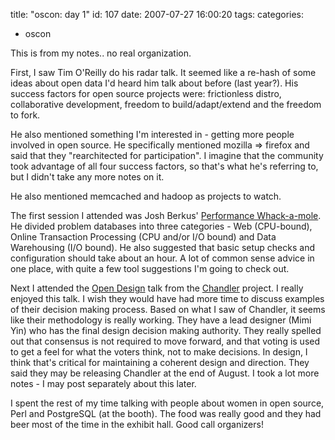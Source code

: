 title: "oscon: day 1"
id: 107
date: 2007-07-27 16:00:20
tags: 
categories: 
- oscon

This is from my notes.. no real organization.

First, I saw Tim O'Reilly do his radar talk. It seemed like a re-hash of some ideas about open data I'd heard him talk about before (last year?). His success factors for open source projects were: frictionless distro, collaborative development, freedom to build/adapt/extend and the freedom to fork.

He also mentioned something I'm interested in - getting more people involved in open source. He specifically mentioned mozilla => firefox and said that they "rearchitected for participation". I imagine that the community took advantage of all four success factors, so that's what he's referring to, but I didn't take any more notes on it.

He also mentioned memcached and hadoop as projects to watch.

The first session I attended was Josh Berkus' [Performance Whack-a-mole](http://conferences.oreillynet.com/cs/os2007/view/e_sess/12486). He divided problem databases into three categories - Web (CPU-bound), Online Transaction Processing (CPU and/or I/O bound) and Data Warehousing (I/O bound). He also suggested that basic setup checks and configuration should take about an hour. A lot of common sense advice in one place, with quite a few tool suggestions I'm going to check out.

Next I attended the [Open Design](http://conferences.oreillynet.com/cs/os2007/view/e_sess/12674) talk from the [Chandler](http://chandlerproject.org/) project. I really enjoyed this talk. I wish they would have had more time to discuss examples of their decision making process. Based on what I saw of Chandler, it seems like their methodology is really working. They have a lead designer (Mimi Yin) who has the final design decision making authority. They really spelled out that consensus is not required to move forward, and that voting is used to get a feel for what the voters think, not to make decisions. In design, I think that's critical for maintaining a coherent design and direction. They said they may be releasing Chandler at the end of August. I took a lot more notes - I may post separately about this later.

I spent the rest of my time talking with people about women in open source, Perl and PostgreSQL (at the booth). The food was really good and they had beer most of the time in the exhibit hall. Good call organizers!
